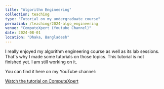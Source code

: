 ```yaml
---
title: "Algorithm Engineering"
collection: teaching
type: "Tutorial on my undergraduate course"
permalink: /teaching/2024-algo_engineering
venue: "ComputeXpert (Youtube Channel)"
date: 2024-08-01
location: "Dhaka, Bangladesh"
---
```


I really enjoyed my algorithm engineering course as well as its lab sessions. That's why I made some tutorials on those topics. This tutorial is not finished yet. I am still working on it.

You can find it here on my YouTube channel:

[Watch the tutorial on ComputeXpert](https://www.youtube.com/@ComputeXperts1)
